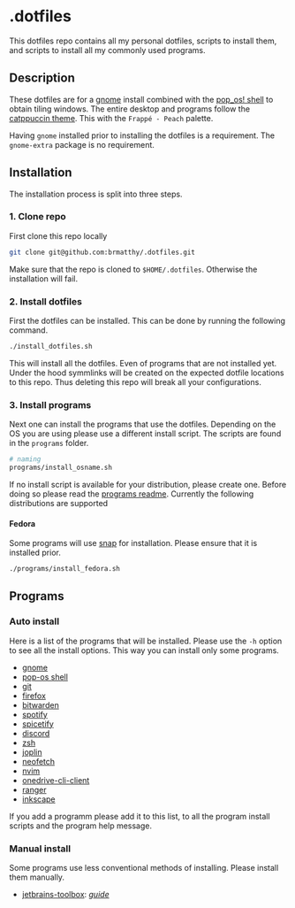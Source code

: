 # .dotfiles

This dotfiles repo contains all my personal dotfiles, scripts to install them, and scripts to install all my commonly used programs.

## Description

These dotfiles are for a [gnome](https://www.gnome.org/) install combined with the [pop_os! shell](https://github.com/pop-os/shell) to obtain tiling windows. The entire desktop and programs follow the 
[catppuccin theme](https://github.com/catppuccin/catppuccin). This with the `Frappé - Peach` palette.

Having `gnome` installed prior to installing the dotfiles is a requirement. The `gnome-extra` package is no requirement. 

## Installation

The installation process is split into three steps.


### 1. Clone repo

First clone this repo locally

```sh
git clone git@github.com:brmatthy/.dotfiles.git
```

Make sure that the repo is cloned to `$HOME/.dotfiles`. Otherwise the
installation will fail.

### 2. Install dotfiles
First the dotfiles can be installed. This can be done by running the following command.

```sh
./install_dotfiles.sh
```

This will install all the dotfiles. Even of programs that are not installed yet. Under the hood symmlinks will be created on the expected dotfile locations to this repo. Thus deleting this repo will break all your configurations.

### 3. Install programs

Next one can install the programs that use the dotfiles.
Depending on the OS you are using please use a different install script.
The scripts are found in the `programs` folder.

```sh
# naming
programs/install_osname.sh
```

If no install script is available for your distribution, please create one. Before doing so please read the [programs readme](/programs/README.md). Currently the following distributions are supported

#### Fedora
Some programs will use [snap](https://snapcraft.io/docs/installing-snapd) for installation. Please ensure that it is installed prior.
```sh
./programs/install_fedora.sh
```


## Programs

### Auto install
Here is a list of the programs that will be installed.
Please use the `-h` option to see all the install options.
This way you can install only some programs.

- [gnome](https://www.gnome.org/)
- [pop-os shell](https://github.com/pop-os/shell)
- [git](https://git-scm.com/)
- [firefox](https://www.mozilla.org/en-US/firefox/)
- [bitwarden](https://bitwarden.com/)
- [spotify](https://www.spotify.com/us/download/android/)
- [spicetify](https://spicetify.app/)
- [discord](https://discord.com/)
- [zsh](https://www.zsh.org/)
- [joplin](https://joplinapp.org/)
- [neofetch](https://github.com/dylanaraps/neofetch)
- [nvim](https://github.com/neovim/neovim)
- [onedrive-cli-client](https://github.com/abraunegg/onedrive)
- [ranger](https://github.com/ranger/ranger)
- [inkscape](https://inkscape.org/)


If you add a programm please add it to this list, to all the program install scripts and the program help message.

### Manual install
Some programs use less conventional methods of installing.
Please install them manually.

- [jetbrains-toolbox](https://www.jetbrains.com/toolbox-app/):
    *[guide](https://www.jetbrains.com/help/idea/installation-guide.html#61320ad4)*
